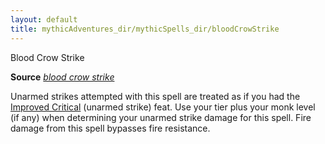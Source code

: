 ```yaml
---
layout: default
title: mythicAdventures_dir/mythicSpells_dir/bloodCrowStrike
---
```

Blood Crow Strike

**Source** [_blood crow strike_](../ultimateMagic_dir/spells_dir/bloodCrowStrike#_blood-crow-strike)

Unarmed strikes attempted with this spell are treated as if you had the [Improved Critical](../feats#_improved-critical) (unarmed strike) feat. Use your tier plus your monk level (if any) when determining your unarmed strike damage for this spell. Fire damage from this spell bypasses fire resistance.

